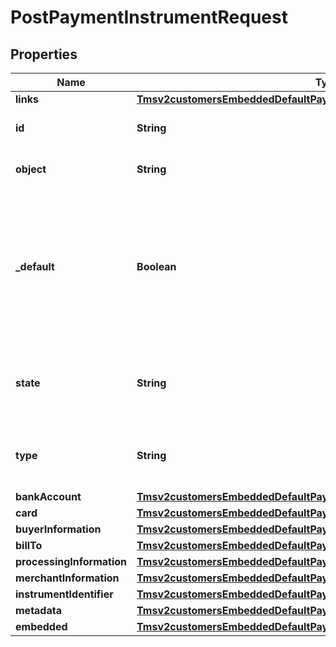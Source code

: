 
# PostPaymentInstrumentRequest

## Properties
Name | Type | Description | Notes
------------ | ------------- | ------------- | -------------
**links** | [**Tmsv2customersEmbeddedDefaultPaymentInstrumentLinks**](Tmsv2customersEmbeddedDefaultPaymentInstrumentLinks.md) |  |  [optional]
**id** | **String** | The Id of the Payment Instrument Token. |  [optional]
**object** | **String** | The type.  Possible Values: - paymentInstrument  |  [optional]
**_default** | **Boolean** | Flag that indicates whether customer payment instrument is the dafault. Possible Values:  - &#x60;true&#x60;: Payment instrument is customer&#39;s default.  - &#x60;false&#x60;: Payment instrument is not customer&#39;s default.  |  [optional]
**state** | **String** | Issuers state for the card number. Possible Values: - ACTIVE - CLOSED : The account has been closed.  |  [optional]
**type** | **String** | The type of Payment Instrument. Possible Values: - cardHash  |  [optional]
**bankAccount** | [**Tmsv2customersEmbeddedDefaultPaymentInstrumentBankAccount**](Tmsv2customersEmbeddedDefaultPaymentInstrumentBankAccount.md) |  |  [optional]
**card** | [**Tmsv2customersEmbeddedDefaultPaymentInstrumentCard**](Tmsv2customersEmbeddedDefaultPaymentInstrumentCard.md) |  |  [optional]
**buyerInformation** | [**Tmsv2customersEmbeddedDefaultPaymentInstrumentBuyerInformation**](Tmsv2customersEmbeddedDefaultPaymentInstrumentBuyerInformation.md) |  |  [optional]
**billTo** | [**Tmsv2customersEmbeddedDefaultPaymentInstrumentBillTo**](Tmsv2customersEmbeddedDefaultPaymentInstrumentBillTo.md) |  |  [optional]
**processingInformation** | [**Tmsv2customersEmbeddedDefaultPaymentInstrumentProcessingInformation**](Tmsv2customersEmbeddedDefaultPaymentInstrumentProcessingInformation.md) |  |  [optional]
**merchantInformation** | [**Tmsv2customersEmbeddedDefaultPaymentInstrumentMerchantInformation**](Tmsv2customersEmbeddedDefaultPaymentInstrumentMerchantInformation.md) |  |  [optional]
**instrumentIdentifier** | [**Tmsv2customersEmbeddedDefaultPaymentInstrumentInstrumentIdentifier**](Tmsv2customersEmbeddedDefaultPaymentInstrumentInstrumentIdentifier.md) |  |  [optional]
**metadata** | [**Tmsv2customersEmbeddedDefaultPaymentInstrumentMetadata**](Tmsv2customersEmbeddedDefaultPaymentInstrumentMetadata.md) |  |  [optional]
**embedded** | [**Tmsv2customersEmbeddedDefaultPaymentInstrumentEmbedded**](Tmsv2customersEmbeddedDefaultPaymentInstrumentEmbedded.md) |  |  [optional]



